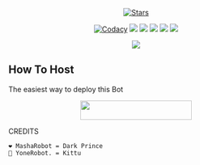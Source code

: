<p align="center">
    <a href="https://github.com/RAVANXOP/RAVANX-BOT/stargazers"><img src="https://img.shields.io/github/stars/RAVANXOP/RAVANX-BOT?label=Stars&style=flat-square&logo=github&color=F10070" alt="Stars" /></a>
</p>
<p align="center">
    <a href="https://app.codacy.com/manual/RAVANXOP/RAVANX-BOT/dashboard"> <img src="https://img.shields.io/codacy/grade/4d58f2a402b54aed8a7d95f7add45a81?color=brightgreen&logo=codacy&logoColor=green&style=for-the-badge" alt="Codacy" /></a>
    <a href="https://github.com/RAVANXOP/RAVANX-BOT"> <img src="https://img.shields.io/github/repo-size/RAVANXOP/RAVANXOP?color=orange&logo=github&logoColor=green&style=for-the-badge" /></a>
    <a href="https://github.com/RAVANXOP/RAVANX-BOT/commits/prince"> <img src="https://img.shields.io/github/last-commit/RAVANXOP/ShasaBot-1?color=blue&logo=github&logoColor=green&style=for-the-badge" /></a>
    <a href="https://github.com/RAVANXOP/RAVANX-BOT/issues"> <img src="https://img.shields.io/github/issues/RAVANXOP/RAVANX-BOT?color=blueviolet&logo=github&logoColor=green&style=for-the-badge" /></a>
    <a href="https://github.com/RAVANXOP/Sh/network/members"> <img src="https://img.shields.io/github/forks/RAVANXOP/RAVANX-BOT?color=red&logo=github&logoColor=green&style=for-the-badge" /></a>  
    <a href="https://pypi.org/project/Telethon/"> <img src="https://img.shields.io/pypi/v/telethon?color=yellow&label=telethon&logo=python&logoColor=green&style=for-the-badge" /></a>
</p>

<p align="center">
  <img src="https://telegra.ph/file/49796f7e5ce5ca9515a53.jpg">
</p>

## How To Host
The easiest way to deploy this Bot
<p align="center"><a href="https://heroku.com/deploy?template=https://github.com/RAVANXOP/"> <img src="https://img.shields.io/badge/Deploy%20To%20Heroku-black?style=for-the-badge&logo=heroku" width="220" height="38.45"/></a></p>
 
CREDITS
```
❤️ MashaRobot = Dark Prince
💜 YoneRobot. = Kittu 




```
